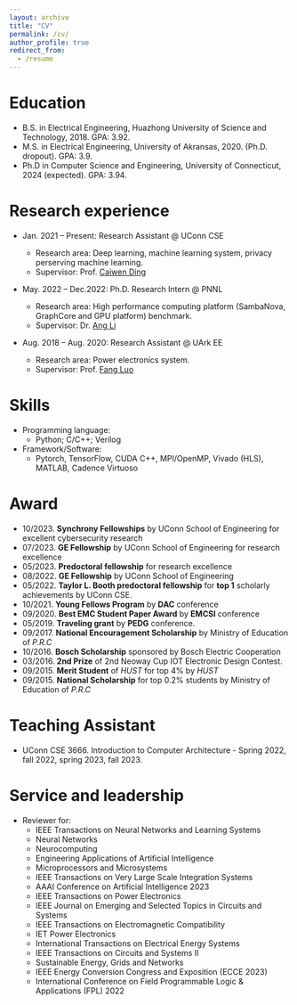 ```yaml
---
layout: archive
title: "CV"
permalink: /cv/
author_profile: true
redirect_from:
  - /resume
---
```


Education
======
* B.S. in Electrical Engineering, Huazhong University of Science and Technology, 2018. GPA: 3.92.
* M.S. in Electrical Engineering, University of Akransas, 2020. (Ph.D. dropout). GPA: 3.9. 
* Ph.D in Computer Science and Engineering, University of Connecticut, 2024 (expected). GPA: 3.94. 

Research experience
======
* Jan. 2021 – Present: Research Assistant @ UConn CSE
  * Research area: Deep learning, machine learning system, privacy perserving machine learning. 
  * Supervisor: Prof. [Caiwen Ding](https://caiwending.cse.uconn.edu/)

* May. 2022 – Dec.2022: Ph.D. Research Intern @ PNNL
  * Research area: High performance computing platform (SambaNova,  GraphCore and GPU platform) benchmark.
  * Supervisor: Dr. [Ang Li](https://www.pnnl.gov/people/ang-li)

* Aug. 2018 – Aug. 2020: Research Assistant @ UArk EE
  * Research area: Power electronics system. 
  * Supervisor: Prof. [Fang Luo](https://www.stonybrook.edu/commcms/electrical/people/-core_faculty/luo_fang)

Skills
======
* Programming language:
  * Python; C/C++; Verilog
* Framework/Software:
  * Pytorch, TensorFlow, CUDA C++, MPI/OpenMP, Vivado (HLS), MATLAB, Cadence Virtuoso


Award
======
  * 10/2023. **Synchrony Fellowships** by UConn School of Engineering for excellent cybersecurity research
  * 07/2023. **GE Fellowship** by UConn School of Engineering for research excellence
  * 05/2023. **Predoctoral fellowship** for research excellence
  * 08/2022. **GE Fellowship** by UConn School of Engineering
  * 05/2022. **Taylor L. Booth predoctoral fellowship** for **top 1** scholarly achievements by UConn CSE. 
  * 10/2021. **Young Fellows Program** by **DAC** conference
  * 09/2020. **Best EMC Student Paper Award** by **EMCSI** conference
  * 05/2019. **Traveling grant** by **PEDG** conference. 
  * 09/2017. **National Encouragement Scholarship** by Ministry of Education of *P.R.C*
  * 10/2016. **Bosch Scholarship** sponsored by Bosch Electric Cooperation
  * 03/2016. **2nd Prize** of 2nd Neoway Cup IOT Electronic Design Contest. 
  * 09/2015. **Merit Student** of *HUST* for top 4% by *HUST*
  * 09/2015. **National Scholarship** for top 0.2% students by Ministry of Education of *P.R.C*
  
Teaching Assistant
======
  * UConn CSE 3666. Introduction to Computer Architecture - Spring 2022, fall 2022, spring 2023, fall 2023.  
  
Service and leadership
======
* Reviewer for: 
  * IEEE Transactions on Neural Networks and Learning Systems
  * Neural Networks
  * Neurocomputing
  * Engineering Applications of Artificial Intelligence
  * Microprocessors and Microsystems
  * IEEE Transactions on Very Large Scale Integration Systems
  * AAAI Conference on Artificial Intelligence 2023
  * IEEE Transactions on Power Electronics
  * IEEE Journal on Emerging and Selected Topics in Circuits and Systems
  * IEEE Transactions on Electromagnetic Compatibility
  * IET Power Electronics
  * International Transactions on Electrical Energy Systems
  * IEEE Transactions on Circuits and Systems II
  * Sustainable Energy, Grids and Networks
  * IEEE Energy Conversion Congress and Exposition (ECCE 2023)
  * International Conference on Field Programmable Logic & Applications (FPL) 2022  
